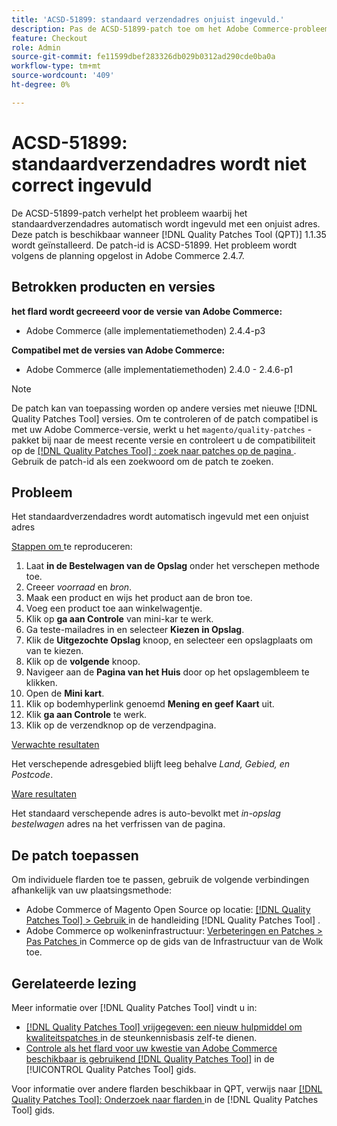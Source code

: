 ```yaml
---
title: 'ACSD-51899: standaard verzendadres onjuist ingevuld.'
description: Pas de ACSD-51899-patch toe om het Adobe Commerce-probleem op te lossen waarbij het standaardverzendadres automatisch wordt ingevuld met een onjuist adres.
feature: Checkout
role: Admin
source-git-commit: fe11599dbef283326db029b0312ad290cde0ba0a
workflow-type: tm+mt
source-wordcount: '409'
ht-degree: 0%

---
```


# ACSD-51899: standaardverzendadres wordt niet correct ingevuld

De ACSD-51899-patch verhelpt het probleem waarbij het standaardverzendadres automatisch wordt ingevuld met een onjuist adres. Deze patch is beschikbaar wanneer [!DNL Quality Patches Tool (QPT)] 1.1.35 wordt geïnstalleerd. De patch-id is ACSD-51899. Het probleem wordt volgens de planning opgelost in Adobe Commerce 2.4.7.

## Betrokken producten en versies

**het flard wordt gecreeerd voor de versie van Adobe Commerce:**

* Adobe Commerce (alle implementatiemethoden) 2.4.4-p3

**Compatibel met de versies van Adobe Commerce:**

* Adobe Commerce (alle implementatiemethoden) 2.4.0 - 2.4.6-p1

>[!NOTE]
>
>De patch kan van toepassing worden op andere versies met nieuwe [!DNL Quality Patches Tool] versies. Om te controleren of de patch compatibel is met uw Adobe Commerce-versie, werkt u het `magento/quality-patches` -pakket bij naar de meest recente versie en controleert u de compatibiliteit op de [[!DNL Quality Patches Tool] : zoek naar patches op de pagina ](https://experienceleague.adobe.com/tools/commerce-quality-patches/index.html) . Gebruik de patch-id als een zoekwoord om de patch te zoeken.

## Probleem

Het standaardverzendadres wordt automatisch ingevuld met een onjuist adres

<u> Stappen om </u> te reproduceren:

1. Laat **in de Bestelwagen van de Opslag** onder het verschepen methode toe.
1. Creeer *voorraad* en *bron*.
1. Maak een product en wijs het product aan de bron toe.
1. Voeg een product toe aan winkelwagentje.
1. Klik op **ga aan Controle** van mini-kar te werk.
1. Ga teste-mailadres in en selecteer **Kiezen in Opslag**.
1. Klik de **Uitgezochte Opslag** knoop, en selecteer een opslagplaats om van te kiezen.
1. Klik op de **volgende** knoop.
1. Navigeer aan de **Pagina van het Huis** door op het opslagembleem te klikken.
1. Open de **Mini kart**.
1. Klik op bodemhyperlink genoemd **Mening en geef Kaart** uit.
1. Klik **ga aan Controle** te werk.
1. Klik op de verzendknop op de verzendpagina.

<u> Verwachte resultaten </u>

Het verschepende adresgebied blijft leeg behalve *Land, Gebied, en Postcode*.

<u> Ware resultaten </u>

Het standaard verschepende adres is auto-bevolkt met *in-opslag bestelwagen* adres na het verfrissen van de pagina.

## De patch toepassen

Om individuele flarden toe te passen, gebruik de volgende verbindingen afhankelijk van uw plaatsingsmethode:

* Adobe Commerce of Magento Open Source op locatie: [[!DNL Quality Patches Tool]  > Gebruik ](/help/tools/quality-patches-tool/usage.md) in de handleiding [!DNL Quality Patches Tool] .
* Adobe Commerce op wolkeninfrastructuur: [ Verbeteringen en Patches > Pas Patches ](https://experienceleague.adobe.com/docs/commerce-cloud-service/user-guide/develop/upgrade/apply-patches.html) in Commerce op de gids van de Infrastructuur van de Wolk toe.

## Gerelateerde lezing

Meer informatie over [!DNL Quality Patches Tool] vindt u in:

* [[!DNL Quality Patches Tool]  vrijgegeven: een nieuw hulpmiddel om kwaliteitspatches ](https://experienceleague.adobe.com/en/docs/commerce-knowledge-base/kb/announcements/commerce-announcements/magento-quality-patches-released-new-tool-to-self-serve-quality-patches) in de steunkennisbasis zelf-te dienen.
* [ Controle als het flard voor uw kwestie van Adobe Commerce beschikbaar is gebruikend  [!DNL Quality Patches Tool]](/help/tools/quality-patches-tool/patches-available-in-qpt/check-patch-for-magento-issue-with-magento-quality-patches.md) in de [!UICONTROL Quality Patches Tool] gids.


Voor informatie over andere flarden beschikbaar in QPT, verwijs naar [[!DNL Quality Patches Tool]: Onderzoek naar flarden ](https://experienceleague.adobe.com/tools/commerce-quality-patches/index.html) in de [!DNL Quality Patches Tool] gids.
